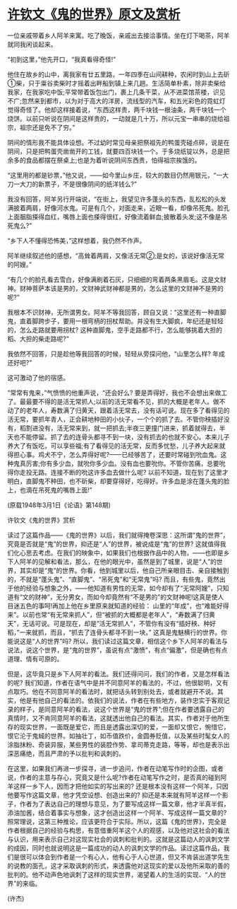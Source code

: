 # [许钦文《鬼的世界》原文及赏析](https://www.vrrw.net/wx/9137.html)

一位亲戚带着乡人阿羊来寓。吃了晚饭，亲戚出去接洽事情。坐在灯下喝茶，阿羊就同我闲谈起来。

“初到这里，”他先开口，“我真看得奇怪!”

他住在故乡的山中，离我家有廿五里路，一年四季在山间耕种，农闲时到山上去斫①柴，只于粜谷卖柴时才摇着出畔船到镇上来几趟。生活简单朴素，除非卖柴给我家，在我家吃中饭;平常带着饭包出门，裹上几条干菜，从不进菜馆茶楼，识见不广;忽然来到都市，以为对于高大的洋房，流线型的汽车，和五光彩色的霓虹灯觉得奇怪了。他却这样接着说，“东西这样贵，两千块钱一根油条，两千块钱一个烧饼。以前只听说在阴间是这样贵的，一动就是几十万，所以元宝一串串的烧给祖宗，祖宗还是免不了穷。”

阴间的情形我不能具体设想。不过幼时常见母亲把祭祖先的鸭蛋壳碰点碎，说是在阴间，只是把鸭蛋壳凿凿开的工钱，就要四百块钱一个。于多烧纸锭以外，总是把余多的食品都摆在祭桌上;也是为着听说阴间东西贵，怕得祖宗挨饿的。



“这里用的都是钞票，”他又说，——如今里山乡庄，较大的数目仍然用银元，“一大刀一大刀的新票子，不是很像阴间的纸洋钱么?”

我没有回答，阿羊另行开端说，“在街上，我望见许多蓬头的东西，乱松松的头发满披着两肩，好像河水鬼。可是有几个，对面走来，近眼一看，却像吊死鬼。脸孔上面胭脂搽得血红，嘴唇上面也搽得很红，好像流着鲜血;披散着头发;这不像是吊死鬼么?”

“乡下人不懂得恐怖美，”这样想着，我仍然不作声。

阿羊继续叙述他的感想，“高耸着两肩，又像活无常②;是女的，该说好像活无常的阿嫂。”

“有几个的脸孔看去雪白，好像满刷着石灰，只细细的弯着两条黑眉毛。这是文财神。财神菩萨本该是男的，文财神武财神都是男的，怎么这里的文财神不是男的呢?”

我根本不识财神，无所谓男女。阿羊不等我回答，顾自又说：“这里还有一种直脚鬼，直着脚跨步子，要用一根弯柄的拐杖帮助。并没有生大脚疯，年纪还是轻轻的，怎么走路就要用拐杖? 这种直脚鬼，空手走路都不行，怎么能够挑着大担的稻、大担的柴走路呢?”

我依然不回答，只是趁他等我回答的时候，轻轻从旁探问他，“山里怎么样? 年成还好吧?”

这可激动了他的宿感。

“常常有鬼来，”气愤愤的他重声说，“还会好么? 要是弄得好，我也不会想出来做工了。最最要不得的是活无常抓人;以前的活无常看不见，抓的大概是老年人。做不动了的老年人，寿数满了归黄天，跟着活无常去，没有话可说。现在多了看得见的活无常，要抓年青人，正会耕地种田的小伙子，一个个的抓了去。不管你秧插好没有，稻割进没有，活无常来到，就一把抓去;半夜三更撞门进来，抓着就得去，半天也不能停留。抓了去的连骨头都寻不到一块，没有抓去的也就不安心。本来儿子养大了有饭吃，可以享些福;有了看得见的活无常，反而多忧愁，儿子养大起来就得担心事。鸡犬不宁，怎么弄得好呢?——已经够苦了，还要时常碰到吮血鬼。这种鬼真厉害;你有多少血，就吮你多少血。没有血也要吮你。不管你苦痛，总要吮得你走投无路。连接不断的吮这许多血去做什么呢? 以前不知道，现在到了这里才明白，直脚鬼不种田，也不斫柴，却要穿得好，吃得好。许多血是涂在蓬头鬼的脸上，也滴在吊死鬼的嘴唇上面!”

(原载1948年3月1日《论语》第148期)

许钦文《鬼的世界》赏析

读过了这篇作品——《鬼的世界》以后，我们就得掩卷深思：这所谓“鬼的世界”，究竟是否就是“鬼”的世界，抑还是“人”的世界，被说成是“鬼”的世界? 这就值得我们化心思去考虑。在我们的映象中，如果我们也根据作品中的人物，——也即是乡下人阿羊的见解和看法，那么，在他的眼光中，虽然是到了城里，说是“人”的世界，其实却是“鬼”的世界。你看，他到城里以后，他自己所亲眼目击、亲自接触到的，不就是“蓬头鬼”、“直脚鬼”、“吊死鬼”和“无常鬼”吗? 而且，有些鬼，竟然出于他的经验与想象之外，——他知道有男性的无常，如今却有了“无常阿嫂”，只知道有“文的财神”，无分男女，而如今却竟然有“不是男的”的文财神呢!这真是使人目迷五色的事呵!再加上他在乡里原来就知道的经验： 山里的“年成”，也“难能好得来”。以前也常“有无常来抓人”，但“被抓的大概都是老年人”，“寿数满了归黄天”，无话可说。可是现在，却是”活无常抓人”，不管你有没有“插好秧、种好稻，”一来就抓，而且，“抓去了连骨头都寻不到一块。” 这真是鬼魅横行的世界。你能说这是“人的世界”吗? 所以，我们读过这篇文章，相信这个乡下人阿羊的看法与说法，说这个世界，是“鬼的世界”，虽说有点“激愤”，有点“偏激”，但是确也有点道理、情有可原的。

但是，这毕竟只是乡下人阿羊的看法。我们还得问问，我们的作者，又是怎样看法的呢? 我们知道，作者在语气中是并不同意阿羊的看法的，不过，他很聪明，又有点取巧。他在不同意阿羊的看法时，就把话头转到别处去，或者就避开不说。其实，他是有他自己的看法的。依我们的说法，作者在有些地方，装作忠实于客观记录的样子，是同意阿羊的看法，说这个世界是“鬼的世界”;但在作者要透露自己的真情时，又不肯同意阿羊的看法，这就透出他自己的看法。其实，作者对于他所生存的现实世界，一面既是爱它，而且是透露出深切的爱，一面却又恨它，惋惜它，恨它沦于鬼蜮的世界。如抽壮丁，如币值跌价，金圆券贬值，以及某些时髦女人的涂脂抹粉、奇装异服，某些男性的装腔作势、拿司蒂克走路，等等，却也是表示出深恶痛绝，而且严肃的予以批判和讽刺的。

在这里，如果我们再进一步探寻，进一步追问，作者在动笔写作时的企图，或者说，作者的主意与存心，究竟又是什么呢?作者在动笔写作之时，是否真的碰到阿羊这样一乡下人，因而才把他如实的写出来的? 还是根本没有这样一个阿羊，只因他要写作这篇文章，他才凭空设想、创造出来的? 抑还是本来就有阿羊这样一个影子，作者为了表达自己的理想与意见，为了要写成这样一篇文章，他才半真半假，添油加酱，结合着事实与想象，这才创造出这样一个阿羊、写成这样一篇文章的? 照常理说，这第三种推论，应该更符合于实际。所以，这篇《鬼的世界》，完全是作者根据自己的经验与构思，有意借重阿羊这个人的观感，以及他对这社会的看法与认识，用来表示自己对这现实社会的讽刺和批判的。这就是这篇动人的讽刺文学的成因，同时也就说明这是一篇成功的动人的讽刺文学的作品。读过这篇作品，我们是很可以体会到作者是一个有心人，他有心于人心世道，但又不肯装出道学先生的说教的面孔，这才采取讽刺的形式，来透露他对这现实的爱以及他所采取的善的批判的。他不动声色地讽刺了这样的现实世界，渴望着人的生活的实现、“人的世界”的来临。

(许杰)

